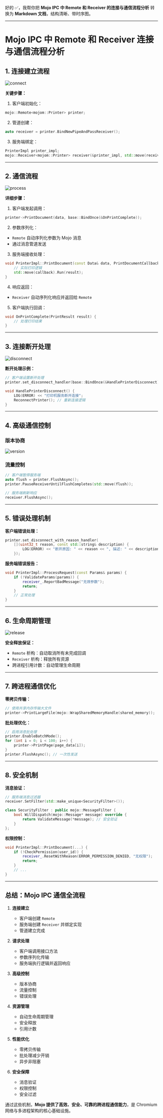 好的 ✅，我帮你把 **Mojo IPC 中 Remote 和 Receiver 的连接与通信流程分析** 转换为 **Markdown 文档**，结构清晰、带时序图。

---

# Mojo IPC 中 Remote 和 Receiver 连接与通信流程分析

## 1. 连接建立流程

![connect](../imgs/mojo-connect.png)

**关键步骤：**

1. 客户端初始化：

```cpp
mojo::Remote<mojom::Printer> printer;
```

2. 管道创建：

```cpp
auto receiver = printer.BindNewPipeAndPassReceiver();
```

3. 服务端绑定：

```cpp
PrinterImpl printer_impl;
mojo::Receiver<mojom::Printer> receiver(&printer_impl, std::move(receiver));
```

---

## 2. 通信流程

![process](../imgs/mojo-work.png)

**详细步骤：**

1. 客户端发起调用：

```cpp
printer->PrintDocument(data, base::BindOnce(&OnPrintComplete));
```

2. 参数序列化：

* `Remote` 自动序列化参数为 Mojo 消息
* 通过消息管道发送

3. 服务端接收处理：

```cpp
void PrinterImpl::PrintDocument(const Data& data, PrintDocumentCallback callback) {
    // 实际打印逻辑
    std::move(callback).Run(result);
}
```

4. 响应返回：

* `Receiver` 自动序列化响应并返回给 `Remote`

5. 客户端执行回调：

```cpp
void OnPrintComplete(PrintResult result) {
    // 处理打印结果
}
```

---

## 3. 连接断开处理

![disconnect](../imgs/mojo-disconnect.png)

**断开处理示例：**

```cpp
// 客户端设置断开处理
printer.set_disconnect_handler(base::BindOnce(&HandlePrinterDisconnect));

void HandlePrinterDisconnect() {
    LOG(ERROR) << "打印机服务断开连接";
    ReconnectPrinter(); // 重新连接逻辑
}
```

---

## 4. 高级通信控制

### 版本协商

![version](../imgs/mojo-version.png)

### 流量控制

```cpp
// 客户端暂停服务端
auto flush = printer.FlushAsync();
printer.PauseReceiverUntilFlushCompletes(std::move(flush));

// 服务端刷新响应
receiver.FlushAsync();
```

---

## 5. 错误处理机制

**客户端错误处理：**

```cpp
printer.set_disconnect_with_reason_handler(
    [](uint32_t reason, const std::string& description) {
        LOG(ERROR) << "断开原因: " << reason << ", 描述: " << description;
    });
```

**服务端错误报告：**

```cpp
void PrinterImpl::ProcessRequest(const Params& params) {
    if (!ValidateParams(params)) {
        receiver_.ReportBadMessage("无效参数");
        return;
    }
    // 正常处理
}
```

---

## 6. 生命周期管理

![release](../imgs/mojo-release.png)

**安全释放保证：**

* `Remote` 析构：自动取消所有未完成回调
* `Receiver` 析构：释放所有资源
* 跨进程引用计数：自动管理生命周期

---

## 7. 跨进程通信优化

**零拷贝传输：**

```cpp
// 使用共享内存传输大文件
printer->PrintLargeFile(mojo::WrapSharedMemoryHandle(shared_memory));
```

**批处理优化：**

```cpp
// 启用消息批处理
printer.EnableBatchMode();
for (int i = 0; i < 100; i++) {
    printer->PrintPage(page_data[i]);
}
printer.FlushAsync(); // 一次性发送
```

---

## 8. 安全机制

**消息验证：**

```cpp
// 服务端消息过滤器
receiver.SetFilter(std::make_unique<SecurityFilter>());

class SecurityFilter : public mojo::MessageFilter {
    bool WillDispatch(mojo::Message* message) override {
        return ValidateMessage(*message); // 安全验证
    }
};
```

**权限控制：**

```cpp
void PrinterImpl::PrintDocument(...) {
    if (!CheckPermission(user_id)) {
        receiver_.ResetWithReason(ERROR_PERMISSION_DENIED, "无权限");
        return;
    }
    // ...
}
```

---

## 总结：Mojo IPC 通信全流程

1. **连接建立**

   * 客户端创建 `Remote`
   * 服务端创建 `Receiver` 并绑定实现
   * 管道建立完成

2. **请求处理**

   * 客户端调用接口方法
   * 参数序列化传输
   * 服务端执行逻辑并返回响应

3. **高级控制**

   * 版本协商
   * 流量控制
   * 错误处理

4. **资源管理**

   * 自动生命周期管理
   * 安全释放
   * 引用计数

5. **性能优化**

   * 零拷贝传输
   * 批处理减少开销
   * 异步非阻塞

6. **安全保障**

   * 消息验证
   * 权限控制
   * 安全过滤

通过这些机制，**Mojo 提供了高效、安全、可靠的跨进程通信能力**，是 Chromium 网络与多进程架构的核心基础设施。

